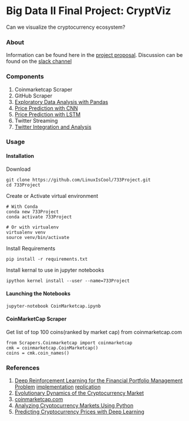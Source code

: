 # Big Data II Final Project: CryptViz
Can we visualize the cryptocurrency ecosystem?

### About
Information can be found here in the [project proposal](https://docs.google.com/document/d/1r1o95ripysy1yVuvl-hAEevek4vdqp-Df7slw2hscF4/edit#heading=h.l0ht1p2v2ivs).
Discussion can be found on the [slack channel](https://sfu-big-data.slack.com/messages/G92HNPWJ1/)

### Components
1. Coinmarketcap Scraper
2. GitHub Scraper
3. [Exploratory Data Analysis with Pandas](https://github.com/LinuxIsCool/733Project/blob/master/CryptViz/CoinMarketcap.ipynb)
4. [Price Prediction with CNN](https://github.com/LinuxIsCool/733Project/blob/master/CryptViz/deepTech.ipynb)
5. [Price Prediction with LSTM]()
6. Twitter Streaming
7. [Twitter Integration and Analysis]()

### Usage
#### Installation
Download

	git clone https://github.com/LinuxIsCool/733Project.git
	cd 733Project

Create or Activate virtual environment

	# With Conda
	conda new 733Project
	conda activate 733Project

	# Or with virtualenv
	virtualenv venv
	source venv/bin/activate

Install Requirements

	pip install -r requirements.txt

Install kernal to use in jupyter notebooks

	ipython kernel install --user --name=733Project


#### Launching the Notebooks
	jupyter-notebook CoinMarketcap.ipynb
     
#### CoinMarketCap Scraper
Get list of top 100 coins(ranked by market cap) from coinmarketcap.com

	from Scrapers.Coinmarketcap import coinmarketcap
	cmk = coinmarketcap.CoinMarketcap()
	coins = cmk.coin_names()

    
### References
1. [Deep Reinforcement Learning for the Financial Portfolio Management Problem](https://arxiv.org/pdf/1706.10059.pdf) [implementation](https://github.com/ZhengyaoJiang/PGPortfolio) [replication](https://github.com/wassname/rl-portfolio-management)
2. [Evolutionary Dynamics of the Cryptocurrency Market](http://rsos.royalsocietypublishing.org/content/4/11/170623)
3. [coinmarketcap.com](https://coinmarketcap.com/)
4. [Analyzing Cryptocurrency Markets Using Python](https://blog.patricktriest.com/analyzing-cryptocurrencies-python/)
5. [Predicting Cryptocurrency Prices with Deep Learning](https://dashee87.github.io/deep%20learning/python/predicting-cryptocurrency-prices-with-deep-learning/)
